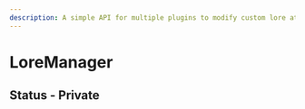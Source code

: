 ```yaml
---
description: A simple API for multiple plugins to modify custom lore attributes
---
```


# LoreManager

## Status - Private
